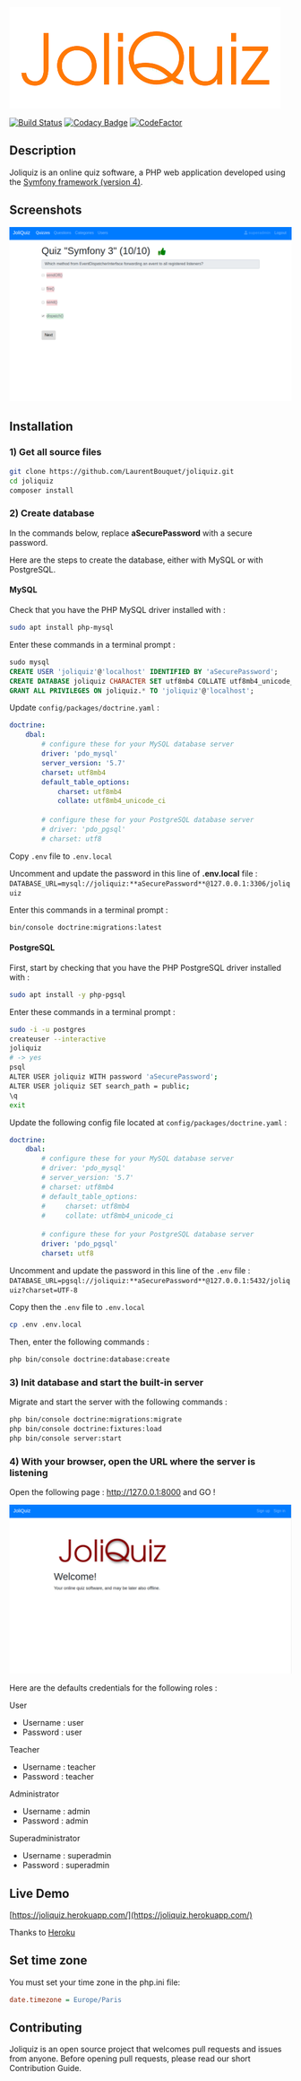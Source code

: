 ![JoliQuiz](https://raw.githubusercontent.com/LaurentBouquet/joliquiz/assets/JoliQuiz.png?raw=true)

[![Build Status](https://travis-ci.com/LaurentBouquet/joliquiz.svg?branch=master)](https://travis-ci.com/LaurentBouquet/joliquiz)
[![Codacy Badge](https://api.codacy.com/project/badge/Grade/ffbbae0ffc224808a43894742a79df91)](https://www.codacy.com/app/LaurentBouquet/joliquiz?utm_source=github.com&amp;utm_medium=referral&amp;utm_content=LaurentBouquet/joliquiz&amp;utm_campaign=Badge_Grade)
[![CodeFactor](https://www.codefactor.io/repository/github/laurentbouquet/joliquiz/badge)](https://www.codefactor.io/repository/github/laurentbouquet/joliquiz)

## Description
Joliquiz is an online quiz software, a PHP web application developed using the [Symfony framework (version 4)](https://symfony.com/).


## Screenshots

![Workout page](https://raw.githubusercontent.com/LaurentBouquet/joliquiz/assets/quiz_symf3_question10.png?raw=true)


## Installation

### 1) Get all source files

```bash
git clone https://github.com/LaurentBouquet/joliquiz.git
cd joliquiz
composer install
```

### 2) Create database

In the commands below, replace **aSecurePassword** with a secure password.

Here are the steps to create the database, either with MySQL or with PostgreSQL.


#### MySQL

Check that you have the PHP MySQL driver installed with :
```bash
sudo apt install php-mysql
```

Enter these commands in a terminal prompt :
```sql
sudo mysql
CREATE USER 'joliquiz'@'localhost' IDENTIFIED BY 'aSecurePassword';
CREATE DATABASE joliquiz CHARACTER SET utf8mb4 COLLATE utf8mb4_unicode_ci;
GRANT ALL PRIVILEGES ON joliquiz.* TO 'joliquiz'@'localhost';
```

Update `config/packages/doctrine.yaml` :
```yaml
doctrine:
    dbal:
        # configure these for your MySQL database server
        driver: 'pdo_mysql'
        server_version: '5.7'
        charset: utf8mb4
        default_table_options:
            charset: utf8mb4
            collate: utf8mb4_unicode_ci

        # configure these for your PostgreSQL database server
        # driver: 'pdo_pgsql'
        # charset: utf8
```

Copy `.env` file to `.env.local`

Uncomment and update the password in this line of **.env.local** file :
`DATABASE_URL=mysql://joliquiz:**aSecurePassword**@127.0.0.1:3306/joliquiz`


Enter this commands in a terminal prompt :
```bash
bin/console doctrine:migrations:latest
```


#### PostgreSQL

First, start by checking that you have the PHP PostgreSQL driver installed with :
```bash
sudo apt install -y php-pgsql
```

Enter these commands in a terminal prompt :
```bash
sudo -i -u postgres
createuser --interactive
joliquiz
# -> yes
psql
ALTER USER joliquiz WITH password 'aSecurePassword';
ALTER USER joliquiz SET search_path = public;
\q
exit
```

Update the following config file located at `config/packages/doctrine.yaml` :
```yaml
doctrine:
    dbal:
        # configure these for your MySQL database server
        # driver: 'pdo_mysql'
        # server_version: '5.7'
        # charset: utf8mb4
        # default_table_options:
        #     charset: utf8mb4
        #     collate: utf8mb4_unicode_ci

        # configure these for your PostgreSQL database server
        driver: 'pdo_pgsql'
        charset: utf8
```

Uncomment and update the password in this line of the `.env` file :
`DATABASE_URL=pgsql://joliquiz:**aSecurePassword**@127.0.0.1:5432/joliquiz?charset=UTF-8`

Copy then the `.env` file to `.env.local`
```bash
cp .env .env.local
```

Then, enter the following commands :
```bash
php bin/console doctrine:database:create
```


### 3) Init database and start the built-in server

Migrate and start the server with the following commands :
```bash
php bin/console doctrine:migrations:migrate
php bin/console doctrine:fixtures:load
php bin/console server:start
```

### 4) With your browser, open the URL where the server is listening

Open the following page : http://127.0.0.1:8000 and GO !

![Workout page](https://raw.githubusercontent.com/LaurentBouquet/joliquiz/assets/home_page.png?raw=true)

Here are the defaults credentials for the following roles :

User
 - Username : user
 - Password : user

Teacher
 - Username : teacher
 - Password : teacher

Administrator
 - Username : admin
 - Password : admin

Superadministrator
 - Username : superadmin
 - Password : superadmin



## Live Demo

[https://joliquiz.herokuapp.com/](https://joliquiz.herokuapp.com/)

Thanks to [Heroku](https://www.heroku.com/)

<!-- French version of JoliQuiz : [https://joliquiz.joliciel.fr/](https://joliquiz.joliciel.fr/) -->




## Set time zone

You must set your time zone in the php.ini file: 

```ini
date.timezone = Europe/Paris 
```



## Contributing

Joliquiz is an open source project that welcomes pull requests and issues from anyone.
Before opening pull requests, please read our short Contribution Guide.
